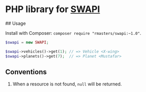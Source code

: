 # PHP library for [SWAPI](http://swapi.co/)

## Usage

Install with Composer: `composer require "rmasters/swapi:~1.0"`.

```php
$swapi = new SWAPI;

$swapi->vehicles()->get(1); // => Vehicle <X-wing>
$swapi->planets()->get(7);  // => Planet <Mustafar>
```

## Conventions

1.  When a resource is not found, `null` will be returned.
